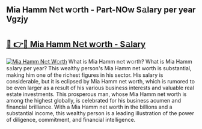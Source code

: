 ## Mia Hamm N𝚎t w𝚘rth - Part-NOw S𝚊lary per year Vgzjy

# <h2><a href="http://gc4579.nevu.top/?p=Mia+Hamm">🔗 👉🔴 Mia Hamm N𝚎t w𝚘rth - S𝚊lary</a></h2>

[![Mia Hamm N𝚎t W𝚘rth](https://i.imgur.com/Oavwk0R.jpeg)](http://gc4579.nevu.top/?p=Mia+Hamm)
What is Mia Hamm n𝚎t w𝚘rth? What is Mia Hamm s𝚊lary per year?
This wealthy person's Mia Hamm net worth is substantial, making him one of the richest figures in his sector. His salary is considerable, but it is eclipsed by Mia Hamm net worth, which is rumored to be even larger as a result of his various business interests and valuable real estate investments. This prosperous man, whose Mia Hamm net worth is among the highest globally, is celebrated for his business acumen and financial brilliance. With a Mia Hamm net worth in the billions and a substantial income, this wealthy person is a leading illustration of the power of diligence, commitment, and financial intelligence.
